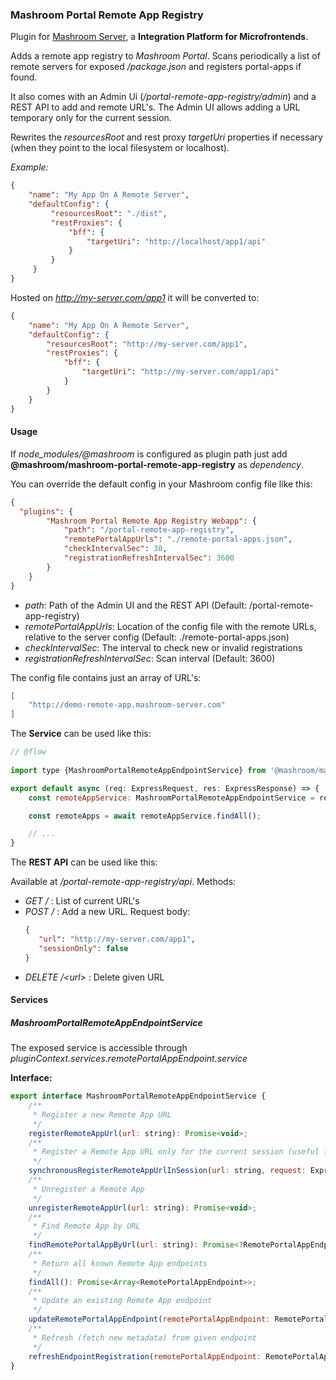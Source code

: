 
### Mashroom Portal Remote App Registry

Plugin for [Mashroom Server](https://www.mashroom-server.com), a **Integration Platform for Microfrontends**. 

Adds a remote app registry to _Mashroom Portal_. Scans periodically a list of remote servers for exposed _/package.json_ and
registers portal-apps if found.

It also comes with an Admin Ui (_/portal-remote-app-registry/admin_) and a REST API to add and remote URL's. The Admin UI allows adding a URL 
temporary only for the current session.

Rewrites the _resourcesRoot_ and rest proxy _targetUri_ properties if necessary (when they point to the local filesystem or localhost).

*Example:* 

```json
{
    "name": "My App On A Remote Server",
    "defaultConfig": {
         "resourcesRoot": "./dist",
         "restProxies": {
             "bff": {
                 "targetUri": "http://localhost/app1/api"
             }
         }
     }
}

```

Hosted on _http://my-server.com/app1_ it will be converted to:

```json
{
    "name": "My App On A Remote Server",
    "defaultConfig": {
        "resourcesRoot": "http://my-server.com/app1",
        "restProxies": {
            "bff": {
                "targetUri": "http://my-server.com/app1/api"
            }
        }
    }
}
```

#### Usage

If *node_modules/@mashroom* is configured as plugin path just add **@mashroom/mashroom-portal-remote-app-registry** as *dependency*.

You can override the default config in your Mashroom config file like this:

```json
{
  "plugins": {
        "Mashroom Portal Remote App Registry Webapp": {
            "path": "/portal-remote-app-registry",
            "remotePortalAppUrls": "./remote-portal-apps.json",
            "checkIntervalSec": 30,
            "registrationRefreshIntervalSec": 3600
        }
    }
}
```
 * _path_: Path of the Admin UI and the REST API (Default: /portal-remote-app-registry)
 * _remotePortalAppUrls_: Location of the config file with the remote URLs, relative to the server config (Default: ./remote-portal-apps.json)
 * _checkIntervalSec_: The interval to check new or invalid registrations
 * _registrationRefreshIntervalSec_: Scan interval (Default: 3600)
 
The config file contains just an array of URL's:

```json
[
    "http://demo-remote-app.mashroom-server.com"
]
``` 

The **Service** can be used like this:

```js
// @flow
    
import type {MashroomPortalRemoteAppEndpointService} from '@mashroom/mashroom-portal-remote-app-registry/type-definitions';

export default async (req: ExpressRequest, res: ExpressResponse) => {
    const remoteAppService: MashroomPortalRemoteAppEndpointService = req.pluginContext.services.remotePortalAppEndpoint.service;

    const remoteApps = await remoteAppService.findAll();

    // ...
}
```

The **REST API** can be used like this:

Available at _/portal-remote-app-registry/api_. Methods:

 * _GET /_ : List of current URL's
 * _POST /_ : Add a new URL. Request body:
    ```json
    {
       "url": "http://my-server.com/app1",
       "sessionOnly": false
    }
    ```
 * _DELETE /&lt;url&gt;_ : Delete given URL 

#### Services

##### MashroomPortalRemoteAppEndpointService

The exposed service is accessible through _pluginContext.services.remotePortalAppEndpoint.service_

**Interface:**

```js
export interface MashroomPortalRemoteAppEndpointService {
    /**
     * Register a new Remote App URL
     */
    registerRemoteAppUrl(url: string): Promise<void>;
    /**
     * Register a Remote App URL only for the current session (useful for testing)
     */
    synchronousRegisterRemoteAppUrlInSession(url: string, request: ExpressRequest): Promise<void>;
    /**
     * Unregister a Remote App
     */
    unregisterRemoteAppUrl(url: string): Promise<void>;
    /**
     * Find Remote App by URL
     */
    findRemotePortalAppByUrl(url: string): Promise<?RemotePortalAppEndpoint>;
    /**
     * Return all known Remote App endpoints
     */
    findAll(): Promise<Array<RemotePortalAppEndpoint>>;
    /**
     * Update an existing Remote App endpoint
     */
    updateRemotePortalAppEndpoint(remotePortalAppEndpoint: RemotePortalAppEndpoint): Promise<void>;
    /**
     * Refresh (fetch new metadata) from given endpoint
     */
    refreshEndpointRegistration(remotePortalAppEndpoint: RemotePortalAppEndpoint): Promise<void>;
}
```
